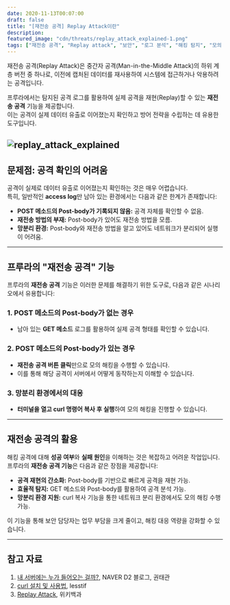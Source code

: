 ```yaml
---
date: 2020-11-13T00:07:00
draft: false
title: "[재전송 공격] Replay Attack이란"
description: 
featured_image: "cdn/threats/replay_attack_explained-1.png"
tags: ["재전송 공격", "Replay attack", "보안", "로그 분석", "해킹 탐지", "모의 해킹", "Post-body"]
---
```


재전송 공격(Replay Attack)은 중간자 공격(Man-in-the-Middle Attack)의 하위 계층 버전 중 하나로, 이전에 캡처된 데이터를 재사용하여 시스템에 접근하거나 악용하려는 공격입니다.

프루라에서는 탐지된 공격 로그를 활용하여 실제 공격을 재현(Replay)할 수 있는 **재전송 공격** 기능을 제공합니다.  
이는 공격이 실제 데이터 유출로 이어졌는지 확인하고 방어 전략을 수립하는 데 유용한 도구입니다.

<!--more-->
![replay_attack_explained](https://blog.plura.io/cdn/threats/replay_attack_explained-1.png)
---

## 문제점: 공격 확인의 어려움

공격이 실제로 데이터 유출로 이어졌는지 확인하는 것은 매우 어렵습니다.  
특히, 일반적인 **access log**만 남아 있는 환경에서는 다음과 같은 한계가 존재합니다:

- **POST 메소드의 Post-body가 기록되지 않음:** 공격 자체를 확인할 수 없음.
- **재전송 방법의 부재:** Post-body가 있어도 재전송 방법을 모름.
- **망분리 환경:** Post-body와 재전송 방법을 알고 있어도 네트워크가 분리되어 실행이 어려움.

---

## 프루라의 "재전송 공격" 기능

프루라의 **재전송 공격** 기능은 이러한 문제를 해결하기 위한 도구로, 다음과 같은 시나리오에서 유용합니다:

### 1. **POST 메소드의 Post-body가 없는 경우**
- 남아 있는 **GET 메소드** 로그를 활용하여 실제 공격 형태를 확인할 수 있습니다.

### 2. **POST 메소드의 Post-body가 있는 경우**
- **재전송 공격 버튼 클릭**만으로 모의 해킹을 수행할 수 있습니다.
- 이를 통해 해당 공격이 서버에서 어떻게 동작하는지 이해할 수 있습니다.

### 3. **망분리 환경에서의 대응**
- **터미널을 열고 curl 명령어 복사 후 실행**하여 모의 해킹을 진행할 수 있습니다.

---

## 재전송 공격의 활용

해킹 공격에 대해 **성공 여부**와 **실패 원인**을 이해하는 것은 복잡하고 어려운 작업입니다.  
프루라의 **재전송 공격 기능**은 다음과 같은 장점을 제공합니다:

- **공격 재현의 간소화:** Post-body를 기반으로 빠르게 공격을 재현 가능.  
- **효율적 탐지:** GET 메소드와 Post-body를 활용하여 공격 분석 가능.  
- **망분리 환경 지원:** curl 복사 기능을 통한 네트워크 분리 환경에서도 모의 해킹 수행 가능.  

이 기능을 통해 보안 담당자는 업무 부담을 크게 줄이고, 해킹 대응 역량을 강화할 수 있습니다.

---

## 참고 자료

1. [내 서버에는 누가 들어오는 걸까?](https://bit.ly/36zNkrM), NAVER D2 블로그, 권태관  
2. [curl 설치 및 사용법](https://bit.ly/3knV3yl), lesstif  
3. [Replay Attack](https://bit.ly/38yH1HQ), 위키백과  
